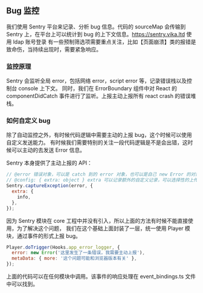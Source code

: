 

## Bug 监控

我们使用 Sentry 平台来记录、分析 bug 信息。代码的 sourceMap 会传输到 Sentry 上，在平台上可以统计到 bug 的上下文信息。https://sentry.vika.ltd 使用 ldap 账号登录
有一些预制筛选项需要重点关注，比如【页面崩溃】类的报错是致命伤，当持续出现时，需要紧急响应。

### 监控原理

Sentry 会监听全局 error，包括网络 error，script error 等，记录错误栈以及控制台 console 上下文。
同时，我们在 ErrorBoundary 组件中对 React 的 componentDidCatch 事件进行了监听。上报主动上报所有 react crash 的错误堆栈。

### 如何自定义 bug

除了自动监控之外，有时候代码逻辑中需要主动的上报 bug，这个时候可以使用自定义发送能力。
有时候我们需要特别的关注一段代码逻辑是不是会出错，这时候可以主动的去发送 Error 信息。

Sentry 本身提供了主动上报的 API：

```js
// @error 错误对象，可以是 catch 到的 error 对象，也可以是自己 new Error 的对象
// @config: { extra: object } extra 可以记录额外的自定义记录，可以选择性的上传对 debug 有帮助的任何格式信息
Sentry.captureException(error, {
  extra: {
    info,
  },
});
```

因为 Sentry 模块在 core 工程中并没有引入，所以上面的方法有时候不能直接使用，为了解决这个问题，
我们在这个基础上面封装了一层，统一使用 Player 模块，通过事件的形式上报 bug。

```js
Player.doTrigger(Hooks.app_error_logger, {
  error: new Error('这里发生了一条错误，我需要主动上报'),
  metaData: { more: '这个问题可能和浏览器版本有关' },
});
```

上面的代码可以在任何模块中调用。该事件的响应处理在 event_bindings.ts 文件中可以找到。
